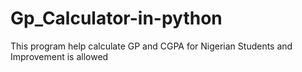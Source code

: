 # Gp_Calculator-in-python
This program help calculate GP and CGPA for Nigerian Students and Improvement is allowed
